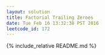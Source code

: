 ```yaml
---
layout: solution
title: Factorial Trailing Zeroes
date: Tue Feb 16 13:32:38 PST 2016
leetcode_id: 172
---
```

{% include_relative README.md %}
